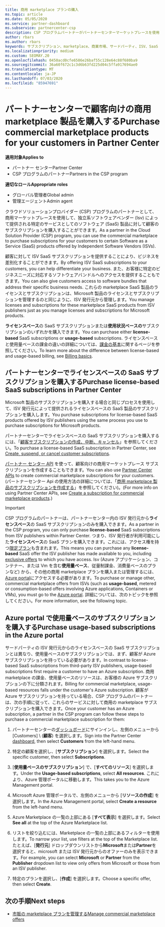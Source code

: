 ```yaml
---
title: 商用 marketplace プランの購入
ms.topic: article
ms.date: 05/05/2020
ms.service: partner-dashboard
ms.subservice: partnercenter-csp
description: CSP プログラムパートナーがパートナーセンターマーケットプレースを使用して、独立系ソフトウェアベンダー (Isv) から SaaS プランを購入できるようにする方法について説明します。
author: rbars
ms.author: rbars
keywords: サブスクリプション、marketplace、商業市場、サードパーティ、ISV、SaaS プラン、クラウドソリューションプロバイダープログラム、プランの購入、サブスクリプションの購入
ms.localizationpriority: medium
ms.custom: SEOMAY.20
ms.openlocfilehash: 0450acd0cfe6586e26baf55c128e64c88f680ba9
ms.sourcegitcommit: 36a60f672c1c3d6b63fd225d04c5ffa917694ae0
ms.translationtype: MT
ms.contentlocale: ja-JP
ms.lasthandoff: 07/03/2020
ms.locfileid: "85947691"
---
```

# <a name="purchase-commercial-marketplace-products-for-your-customers-in-partner-center"></a><span data-ttu-id="426dc-104">パートナーセンターで顧客向けの商用 marketplace 製品を購入する</span><span class="sxs-lookup"><span data-stu-id="426dc-104">Purchase commercial marketplace products for your customers in Partner Center</span></span>

<span data-ttu-id="426dc-105">**適用対象**</span><span class="sxs-lookup"><span data-stu-id="426dc-105">**Applies to**</span></span>

- <span data-ttu-id="426dc-106">パートナー センター</span><span class="sxs-lookup"><span data-stu-id="426dc-106">Partner Center</span></span>
- <span data-ttu-id="426dc-107">CSP プログラムのパートナー</span><span class="sxs-lookup"><span data-stu-id="426dc-107">Partners in the CSP program</span></span>

<span data-ttu-id="426dc-108">**適切なロール**</span><span class="sxs-lookup"><span data-stu-id="426dc-108">**Appropriate roles**</span></span>

- <span data-ttu-id="426dc-109">グローバル管理者</span><span class="sxs-lookup"><span data-stu-id="426dc-109">Global admin</span></span>
- <span data-ttu-id="426dc-110">管理エージェント</span><span class="sxs-lookup"><span data-stu-id="426dc-110">Admin agent</span></span>

<span data-ttu-id="426dc-111">クラウドソリューションプロバイダー (CSP) プログラムのパートナーとして、商用マーケットプレースを使用して、独立系ソフトウェアベンダー (Isv) によって提供される特定のサービスとしてのソフトウェア (SaaS) 製品に対して顧客のサブスクリプションを購入することができます。</span><span class="sxs-lookup"><span data-stu-id="426dc-111">As a partner in the Cloud Solution Provider (CSP) program, you can use the commercial marketplace to purchase subscriptions for your customers to certain Software as a Service (SaaS) products offered by Independent Software Vendors (ISVs).</span></span> 

<span data-ttu-id="426dc-112">顧客に対して ISV SaaS サブスクリプションを提供することにより、ビジネスを差別化することができます。</span><span class="sxs-lookup"><span data-stu-id="426dc-112">By offering ISV SaaS subscriptions to your customers, you can help differentiate your business.</span></span> <span data-ttu-id="426dc-113">また、お客様に特定のビジネスニーズに対応するソフトウェアバンドルへのアクセスを提供することもできます。</span><span class="sxs-lookup"><span data-stu-id="426dc-113">You can also give customers access to software bundles that address their specific business needs.</span></span> <span data-ttu-id="426dc-114">これらの marketplace SaaS 製品のライセンスとサブスクリプションは、Microsoft 製品のライセンスとサブスクリプションを管理するのと同じように、ISV 発行元から管理します。</span><span class="sxs-lookup"><span data-stu-id="426dc-114">You manage licenses and subscriptions for these marketplace SaaS products from ISV publishers just as you manage licenses and subscriptions for Microsoft products.</span></span>

<span data-ttu-id="426dc-115">**ライセンスベース**の SaaS サブスクリプションまたは**使用状況ベースの**サブスクリプションのいずれかを購入できます。</span><span class="sxs-lookup"><span data-stu-id="426dc-115">You can purchase either **license-based** SaaS subscriptions or **usage-based** subscriptions.</span></span> <span data-ttu-id="426dc-116">ライセンスベースと使用量ベースの課金の違いの詳細については、[課金の基本](billing-basics.md)に関するページを参照してください。</span><span class="sxs-lookup"><span data-stu-id="426dc-116">To learn more about the difference between license-based and usage-based billing, see [Billing basics](billing-basics.md).</span></span>

## <a name="purchase-license-based-saas-subscriptions-in-partner-center"></a><span data-ttu-id="426dc-117">パートナーセンターでライセンスベースの SaaS サブスクリプションを購入する</span><span class="sxs-lookup"><span data-stu-id="426dc-117">Purchase license-based SaaS subscriptions in Partner Center</span></span>

<span data-ttu-id="426dc-118">Microsoft 製品のサブスクリプションを購入する場合と同じプロセスを使用して、ISV 発行元によって提供されるライセンスベースの SaaS 製品のサブスクリプションを購入します。</span><span class="sxs-lookup"><span data-stu-id="426dc-118">You purchase subscriptions for license-based SaaS products offered by ISV publishers using the same process you use to purchase subscriptions for Microsoft products.</span></span>

<span data-ttu-id="426dc-119">パートナーセンターでライセンスベースの SaaS サブスクリプションを購入するには、「[顧客サブスクリプションの作成、中断、キャンセル](create-a-new-subscription.md#create-a-new-subscription)」を参照してください。</span><span class="sxs-lookup"><span data-stu-id="426dc-119">To purchase a license-based SaaS subscription in Partner Center, see [Create, suspend, or cancel customer subscriptions](create-a-new-subscription.md#create-a-new-subscription).</span></span>

<span data-ttu-id="426dc-120">[パートナー センター API](https://docs.microsoft.com/partner-center/develop/) を使って、顧客向けの商用マーケットプレース サブスクリプションを作成することもできます。</span><span class="sxs-lookup"><span data-stu-id="426dc-120">You can also use [Partner Center APIs](https://docs.microsoft.com/partner-center/develop/) to create commercial marketplace subscriptions for your customers.</span></span> <span data-ttu-id="426dc-121">(パートナーセンター Api の使用方法の詳細については、「[商用 marketplace 製品のサブスクリプションを作成する](https://docs.microsoft.com/partner-center/develop/create-subscription-azure-marketplace-products)」を参照してください)。</span><span class="sxs-lookup"><span data-stu-id="426dc-121">(For more info on using Partner Center APIs, see [Create a subscription for commercial marketplace products](https://docs.microsoft.com/partner-center/develop/create-subscription-azure-marketplace-products).)</span></span>

>[!IMPORTANT]
> <span data-ttu-id="426dc-122">CSP プログラムのパートナーは、パートナーセンター内の ISV 発行元から**ライセンスベース**の SaaS サブスクリプションのみを購入できます。</span><span class="sxs-lookup"><span data-stu-id="426dc-122">As a partner in the CSP program, you can only purchase **license-based** SaaS subscriptions from ISV publishers within Partner Center.</span></span> <span data-ttu-id="426dc-123">つまり、ISV 発行者が利用可能にした**ライセンスベース**の SaaS プランを購入できます。これには、アクセス権を持つ[限定プラン](csp-commercial-marketplace-discover.md#learn-about-marketplace-exclusive-offers)も含まれます。</span><span class="sxs-lookup"><span data-stu-id="426dc-123">This means you can purchase any **license-based** SaaS offer the ISV publisher has made available to you, including [exclusive offers](csp-commercial-marketplace-discover.md#learn-about-marketplace-exclusive-offers) to which you have access.</span></span> <span data-ttu-id="426dc-124">Isv (Azure アプリケーション、コンテナー、または Vm を含む**使用量ベース**、従量制課金、消費量ベースのプランなど) から、その他の商用 marketplace プランを購入または管理するには、 [Azure portal](https://portal.azure.com/)にアクセスする必要があります。</span><span class="sxs-lookup"><span data-stu-id="426dc-124">To purchase or manage other, commercial marketplace offers from ISVs (such as **usage-based**, metered or consumption-based offers involving Azure applications, Containers or VMs), you must go to the [Azure portal](https://portal.azure.com/).</span></span> <span data-ttu-id="426dc-125">詳細については、次のトピックを参照してください。</span><span class="sxs-lookup"><span data-stu-id="426dc-125">For more information, see the following topic.</span></span>

## <a name="purchase-usage-based-subscriptions-in-the-azure-portal"></a><span data-ttu-id="426dc-126">Azure portal で使用量ベースのサブスクリプションを購入する</span><span class="sxs-lookup"><span data-stu-id="426dc-126">Purchase usage-based subscriptions in the Azure portal</span></span>

<span data-ttu-id="426dc-127">サードパーティの ISV 発行元からのライセンスベースの SaaS サブスクリプションとは異なり、使用量ベースのサブスクリプションでは、まず、顧客が Azure サブスクリプションを持っている必要があります。</span><span class="sxs-lookup"><span data-stu-id="426dc-127">In contrast to license-based SaaS subscriptions from third-party ISV publishers, usage-based subscriptions first require a customer to have an Azure subscription.</span></span> <span data-ttu-id="426dc-128">商用 marketplace の課金、使用量ベースのリソースは、お客様の Azure サブスクリプションの下に分類されます。</span><span class="sxs-lookup"><span data-stu-id="426dc-128">Billing for commercial marketplace, usage-based resources falls under the customer's Azure subscription.</span></span> <span data-ttu-id="426dc-129">顧客が Azure サブスクリプションを持っている場合、CSP プログラムのパートナーは、次の手順に従って、これらのサービスに対して商用の marketplace サブスクリプションを購入できます。</span><span class="sxs-lookup"><span data-stu-id="426dc-129">Once your customer has an Azure subscription, a partner in the CSP program can follow these steps to purchase a commercial marketplace subscription for them:</span></span>

1. <span data-ttu-id="426dc-130">パートナーセンターの[ダッシュボード](https://partner.microsoft.com/dashboard)にサインインし、左側のメニューから [Customers] \ (**顧客**\) を選択します。</span><span class="sxs-lookup"><span data-stu-id="426dc-130">Sign into the Partner Center [dashboard](https://partner.microsoft.com/dashboard), then select **Customers** from the left-hand menu.</span></span>

2. <span data-ttu-id="426dc-131">特定の顧客を選択し、[**サブスクリプション**] を選択します。</span><span class="sxs-lookup"><span data-stu-id="426dc-131">Select the specific customer, then select **Subscriptions**.</span></span>  

3. <span data-ttu-id="426dc-132">[**使用量ベースのサブスクリプション**] で、[**すべてのリソース**] を選択します。</span><span class="sxs-lookup"><span data-stu-id="426dc-132">Under the **Usage-based subscriptions**, select **All resources**.</span></span> <span data-ttu-id="426dc-133">これにより、Azure 管理ポータルに移動します。</span><span class="sxs-lookup"><span data-stu-id="426dc-133">This takes you to the Azure Management portal.</span></span>

4. <span data-ttu-id="426dc-134">Microsoft Azure 管理ポータルで、左側のメニューから [**リソースの作成**] を選択します。</span><span class="sxs-lookup"><span data-stu-id="426dc-134">In the Azure Management portal, select **Create a resource** from the left-hand menu.</span></span>

5. <span data-ttu-id="426dc-135">Azure Marketplace の一覧の上部にある [**すべて表示**] を選択します。</span><span class="sxs-lookup"><span data-stu-id="426dc-135">Select **See all** at the top of the Azure Marketplace list.</span></span>

6. <span data-ttu-id="426dc-136">リストを絞り込むには、Marketplace の一覧の上部にあるフィルターを使用します。</span><span class="sxs-lookup"><span data-stu-id="426dc-136">To narrow your list, use filters at the top of the Marketplace list.</span></span> <span data-ttu-id="426dc-137">たとえば、[**発行元**] ドロップダウンリストから**Microsoft**または**Partner**を選択すると、microsoft または ISV 発行元からのオファーのみを表示できます。</span><span class="sxs-lookup"><span data-stu-id="426dc-137">For example, you can select **Microsoft** or **Partner** from the **Publisher** dropdown list to view only offers from Microsoft or those from an ISV publisher.</span></span>

7. <span data-ttu-id="426dc-138">特定のプランを選択し、[**作成**] を選択します。</span><span class="sxs-lookup"><span data-stu-id="426dc-138">Choose a specific offer, then select **Create**.</span></span>

## <a name="next-steps"></a><span data-ttu-id="426dc-139">次の手順</span><span class="sxs-lookup"><span data-stu-id="426dc-139">Next steps</span></span>

- [<span data-ttu-id="426dc-140">市販の marketplace プランを管理する</span><span class="sxs-lookup"><span data-stu-id="426dc-140">Manage commercial marketplace offers</span></span>](csp-commercial-marketplace-purchase.md)